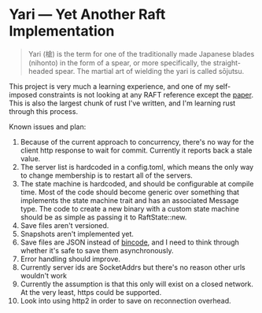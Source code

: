 # Yari &mdash; Yet Another Raft Implementation

> Yari (槍) is the term for one of the traditionally made Japanese
> blades (nihonto) in the form of a spear, or more specifically, the
> straight-headed spear. The martial art of wielding the yari is
> called sōjutsu.

This project is very much a learning experience, and one of my
self-imposed constraints is not looking at any RAFT reference except
the [paper](https://raft.github.io/raft.pdf). This is also the largest
chunk of rust I've written, and I'm learning rust through this process.

Known issues and plan:
1. Because of the current approach to concurrency, there's no way for
   the client http response to wait for commit. Currently it reports
   back a stale value.
2. The server list is hardcoded in a config.toml, which means the only
   way to change membership is to restart all of the servers.
3. The state machine is hardcoded, and should be configurable at
   compile time. Most of the code should become generic over something
   that implements the state machine trait and has an associated
   Message type. The code to create a new binary with a custom state
   machine should be as simple as passing it to RaftState::new.
4. Save files aren't versioned.
5. Snapshots aren't implemented yet.
6. Save files are JSON instead of
   [bincode](https://docs.rs/bincode/1.2.1/bincode/), and I need to
   think through whether it's safe to save them asynchronously.
7. Error handling should improve.
8. Currently server ids are SocketAddrs but there's no reason other urls wouldn't work
9. Currently the assumption is that this only will exist on a closed
   network. At the very least, https could be supported.
10. Look into using http2 in order to save on reconnection overhead.
